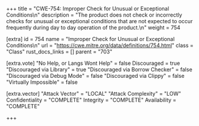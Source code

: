 +++
title = "CWE-754: Improper Check for Unusual or Exceptional Conditions\n"
description = "The product does not check or incorrectly checks for unusual or exceptional conditions that are not expected to occur frequently during day to day operation of the product.\n"
weight = 754

[extra]
id = 754
name = "Improper Check for Unusual or Exceptional Conditions\n"
url = "https://cwe.mitre.org/data/definitions/754.html"
class = "Class"
rust_docs_links = []
parent = "703"

[extra.vote]
"No Help, or Langs Wont Help" = false
Discouraged = true
"Discouraged via Library" = true
"Discouraged via Borrow Checker" = false
"Discouraged via Debug Mode" = false
"Discouraged via Clippy" = false
"Virtually Impossible" = false

[extra.vector]
"Attack Vector" = "LOCAL"
"Attack Complexity" = "LOW"
Confidentiality = "COMPLETE"
Integrity = "COMPLETE"
Availability = "COMPLETE"

+++